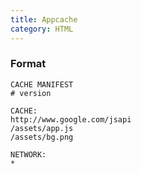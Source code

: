 ```yaml
---
title: Appcache
category: HTML
---
```


### Format

    CACHE MANIFEST
    # version

    CACHE:
    http://www.google.com/jsapi
    /assets/app.js
    /assets/bg.png

    NETWORK:
    *
